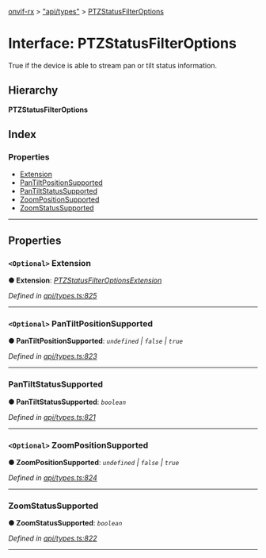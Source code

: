 [onvif-rx](../README.md) > ["api/types"](../modules/_api_types_.md) > [PTZStatusFilterOptions](../interfaces/_api_types_.ptzstatusfilteroptions.md)

# Interface: PTZStatusFilterOptions

True if the device is able to stream pan or tilt status information.

## Hierarchy

**PTZStatusFilterOptions**

## Index

### Properties

* [Extension](_api_types_.ptzstatusfilteroptions.md#extension)
* [PanTiltPositionSupported](_api_types_.ptzstatusfilteroptions.md#pantiltpositionsupported)
* [PanTiltStatusSupported](_api_types_.ptzstatusfilteroptions.md#pantiltstatussupported)
* [ZoomPositionSupported](_api_types_.ptzstatusfilteroptions.md#zoompositionsupported)
* [ZoomStatusSupported](_api_types_.ptzstatusfilteroptions.md#zoomstatussupported)

---

## Properties

<a id="extension"></a>

### `<Optional>` Extension

**● Extension**: *[PTZStatusFilterOptionsExtension](_api_types_.ptzstatusfilteroptionsextension.md)*

*Defined in [api/types.ts:825](https://github.com/patrickmichalina/onvif-rx/blob/3ab1739/src/api/types.ts#L825)*

___
<a id="pantiltpositionsupported"></a>

### `<Optional>` PanTiltPositionSupported

**● PanTiltPositionSupported**: *`undefined` \| `false` \| `true`*

*Defined in [api/types.ts:823](https://github.com/patrickmichalina/onvif-rx/blob/3ab1739/src/api/types.ts#L823)*

___
<a id="pantiltstatussupported"></a>

###  PanTiltStatusSupported

**● PanTiltStatusSupported**: *`boolean`*

*Defined in [api/types.ts:821](https://github.com/patrickmichalina/onvif-rx/blob/3ab1739/src/api/types.ts#L821)*

___
<a id="zoompositionsupported"></a>

### `<Optional>` ZoomPositionSupported

**● ZoomPositionSupported**: *`undefined` \| `false` \| `true`*

*Defined in [api/types.ts:824](https://github.com/patrickmichalina/onvif-rx/blob/3ab1739/src/api/types.ts#L824)*

___
<a id="zoomstatussupported"></a>

###  ZoomStatusSupported

**● ZoomStatusSupported**: *`boolean`*

*Defined in [api/types.ts:822](https://github.com/patrickmichalina/onvif-rx/blob/3ab1739/src/api/types.ts#L822)*

___

